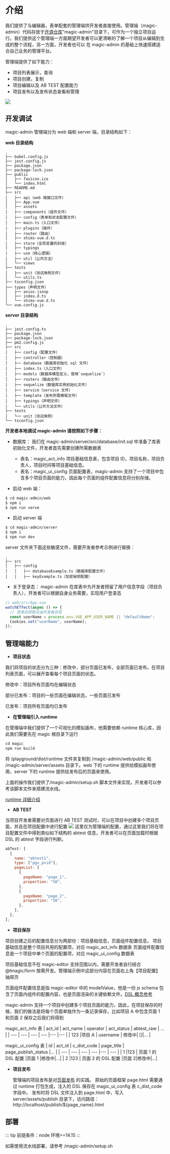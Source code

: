 # 介绍

我们提供了与编辑器，表单配套的管理端供开发者直接使用。管理端（magic-admin）代码存放于[开源仓库](https://github.com/Tencent/tmagic-editor)"magic-admin"目录下，可作为一个独立项目运行。我们提供这个管理端一方面期望开发者可以更清晰的了解一个项目从编辑到生成的整个流程，另一方面，开发者也可以
在 magic-admin 的基础上快速搭建适合自己业务的管理平台。

管理端提供了如下能力：

- 项目列表展示，查询
- 项目创建，复制
- 项目编辑以及 AB TEST 配置能力
- 项目发布以及发布状态查看和管理

<img src="https://vfiles.gtimg.cn/vupload/20211129/81d34a1638168945248.png">

## 开发调试

magic-admin 管理端分为 web 端和 server 端，目录结构如下：

**web 目录结构**

```
.
├── babel.config.js
├── jest.config.js
├── package.json
├── package-lock.json
├── public
│   ├── favicon.ico
│   └── index.html
├── README.md
├── src
│   ├── api（web 端接口文件）
│   ├── App.vue
│   ├── assets
│   ├── components（组件文件）
│   ├── config（表单和状态配置文件）
│   ├── main.ts（入口文件）
│   ├── plugins（插件）
│   ├── router（路由）
│   ├── shims-vue.d.ts
│   ├── store（全局变量的封装）
│   ├── typings
│   ├── use（核心逻辑）
│   ├── util（公共方法）
│   └── views
├── tests
│   ├── unit（测试用例文件）
│   └── utils.ts
├── tsconfig.json
├── types（声明文件）
│   ├── axios-jsonp
│   ├── index.d.ts
│   └── shims-vue.d.ts
└── vue.config.js
```

**server 目录结构**

```
.
├── jest.config.ts
├── package.json
├── package-lock.json
├── pm2.config.js
├── src
│   ├── config（配置文件）
│   ├── controller（控制器）
│   ├── database（数据库初始化 sql 文件）
│   ├── index.ts（入口文件）
│   ├── models（数据库模型定义，使用`sequelize`）
│   ├── routers（路由文件）
│   ├── sequelize（数据库实例初始化文件）
│   ├── service（service 文件）
│   ├── template（发布所需模板文件）
│   ├── typings（声明文件）
│   └── utils（公共方法文件）
├── tests
│   └── unit（测试用例）
└── tsconfig.json
```

**开发者本地调试 magic-admin 请按照如下步骤：**

- 数据库：
  我们在 magic-admin/server/src/database/init.sql 中准备了库表初始化文件，开发者首先需要创建所需数据表

  - 表名：magic_act_info
    项目基础信息表，包含项目 ID，项目名称，项目负责人，项目时间等项目基础信息。
  - 表名：magic_ui_config
    页面配置表，magic-admin 支持了一个项目中包含多个项目页面的能力，因此每个页面的组件配置信息将分别存储。

- 启动 web 端：

```bash
$ cd magic-admin/web
$ npm i
$ npm run serve
```

- 启动 server 端

```bash
$ cd magic-admin/server
$ npm i
$ npm run dev
```

server 文件夹下面这些敏感文件，需要开发者参考示例进行替换：

```
.
├── src
│   ├── config
│   │   ├── databaseExample.ts（数据库配置文件）
│   │   ├── keyExample.ts（加密秘钥配置）
```

- 关于登录态：
  magic-admin 在库表中为开发者预留了用户信息字段（项目负责人），开发者可以根据自身业务需要，实现用户登录态

```js
// web/src/App.vue
watchEffect(async () => {
  // 登录态获取交由开发者实现
  const userName = process.env.VUE_APP_USER_NAME || "defaultName";
  Cookies.set("userName", userName);
});
```

## 管理端能力

- **项目状态**

我们将项目的状态分为三种：修改中，部分页面已发布，全部页面已发布。在项目列表页面，可以展开查看每个项目页面的状态。

修改中：项目所有页面均在编辑状态

部分已发布：项目的一些页面在编辑状态，一些页面已发布

已发布：项目所有页面均已发布

- **在管理端引入 runtime**

在管理端中我们提供了一个可视化的模拟画布，他需要依赖 runtime 核心库，因此我们需要先在 magic 根目录下运行

```js
cd magic
npm run build
```

将 /playground/dist/runtime 文件夹复制到 /magic-admin/web/public 和 /magic-admin/server/assets 目录下。web 下的 runtime 提供给模拟画布使用，server 下的 runtime 提供给发布后的页面来使用。

上面的操作我们提供了/magic-admin/setup.sh 脚本文件来实现，开发者可以参考该脚本文件来搭建流水线。

[runtime 详细介绍](https://tencent.github.io/tmagic-editor/docs/page/introduction.html#runtime)

- **AB TEST**

当项目开发者需要对页面进行 AB TEST 测试时，可以在项目中创建多个项目页面，并且在项目配置中进行配置
<img src="https://vfiles.gtimg.cn/vupload/20211129/c11fa81638173475771.png">
这里仅为管理端的配置，通过这里我们将在项目配置文件中得到类似如下结构的 abtest 信息，开发者可以在页面加载时根据 DSL 的 abtest 字段进行判断。

```js
abTest: [
  {
    name: "abtest1",
    type: ["pgv_pvid"],
    pageList: [
      {
        pageName: "page_1",
        proportion: "50",
      },
      {
        pageName: "page_2",
        proportion: "50",
      },
    ],
  },
];
```

- **项目保存**

项目创建之后的配置信息分为两部份：项目基础信息，页面组件配置信息。
项目基础信息是整个项目共用的配置项，对应 magic_act_info 数据表
页面组件配置信息是一个项目中单个页面的配置项，对应 magic_ui_config 数据表

项目基础信息不在 magic-editor 支持范围以内，需要开发者自行结合 @tmagic/form 按需开发。管理端示例中这部分内容在页面右上角【项目配置】抽屉页

页面组件配置信息是指 magic-editor 中的 modelValue，他是一份 js schema 包含了页面内组件的配置内容，也是页面渲染的关键依赖文件。[DSL 概念参考](https://tencent.github.io/tmagic-editor/docs/page/introduction.html#%E7%BC%96%E8%BE%91%E5%99%A8%E4%BA%A7%E7%89%A9-DSL)

magic-admin 支持一个项目中创建多个项目页面的能力，因此，在项目保存的时候，我们的做法是将每个页面单独作为一条记录保存，比如项目 A 中包含页面 1 和页面 2
保存之后我们将得到

magic_act_info 表
| act_id | act_name | operator | act_status | abtest_raw | ... |
| --- | --- | --- | --- |--- |--- |
| 123 |项目 A | username | 修改中| []|... |

magic_ui_config 表
| id | act_id | c_dist_code | page_title | page_publish_status |... |
| --- | --- | --- | --- |--- | --- |
| 1 |123 | 页面 1 的 DSL 配置 |页面 1 |修改中|...|
| 2 |123 | 页面 2 的 DSL 配置 |页面 2|修改中|...|

- **项目发布**

  管理端的项目发布是对[页面发布](https://tencent.github.io/tmagic-editor/docs/page/introduction.html#%E9%A1%B5%E9%9D%A2%E5%8F%91%E5%B8%83) 的实践。
  原始的页面框架 page.html 需要通过 runtime 打包生成，注入的 DSL 保存在 magic_ui_config 表 c_dist_code 字段中。
  发布时将 DSL 文件注入到 page.html 中，写入 server/assets/publish 目录下，访问路径： http://localhost/publish/${page_name}.html

## 部署

::: tip
前提条件：node 环境>=14.15
:::

如需使用流水线部署，请参考 /magic-admin/setup.sh
